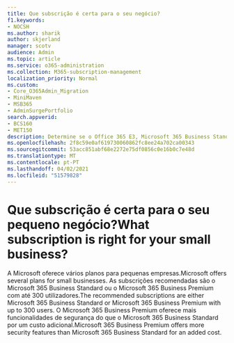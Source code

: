 ```yaml
---
title: Que subscrição é certa para o seu negócio?
f1.keywords:
- NOCSH
ms.author: sharik
author: skjerland
manager: scotv
audience: Admin
ms.topic: article
ms.service: o365-administration
ms.collection: M365-subscription-management
localization_priority: Normal
ms.custom:
- Core_O365Admin_Migration
- MiniMaven
- MSB365
- AdminSurgePortfolio
search.appverid:
- BCS160
- MET150
description: Determine se o Office 365 E3, Microsoft 365 Business Standard ou Microsoft 365 Business Premium é o certo para o seu negócio.
ms.openlocfilehash: 2f8c59e0af619730060862fc8ee24a702ca00343
ms.sourcegitcommit: 53acc851abf68e2272e75df0856c0e16b0c7e48d
ms.translationtype: MT
ms.contentlocale: pt-PT
ms.lasthandoff: 04/02/2021
ms.locfileid: "51579828"
---
```

# <a name="what-subscription-is-right-for-your-small-business"></a><span data-ttu-id="4b1a7-103">Que subscrição é certa para o seu pequeno negócio?</span><span class="sxs-lookup"><span data-stu-id="4b1a7-103">What subscription is right for your small business?</span></span>

<span data-ttu-id="4b1a7-104">A Microsoft oferece vários planos para pequenas empresas.</span><span class="sxs-lookup"><span data-stu-id="4b1a7-104">Microsoft offers several plans for small businesses.</span></span> <span data-ttu-id="4b1a7-105">As subscrições recomendadas são o Microsoft 365 Business Standard ou o Microsoft 365 Business Premium com até 300 utilizadores.</span><span class="sxs-lookup"><span data-stu-id="4b1a7-105">The recommended subscriptions are either Microsoft 365 Business Standard or Microsoft 365 Business Premium with up to 300 users.</span></span> <span data-ttu-id="4b1a7-106">O Microsoft 365 Business Premium oferece mais funcionalidades de segurança do que o Microsoft 365 Business Standard por um custo adicional.</span><span class="sxs-lookup"><span data-stu-id="4b1a7-106">Microsoft 365 Business Premium offers more security features than Microsoft 365 Business Standard for an added cost.</span></span>
